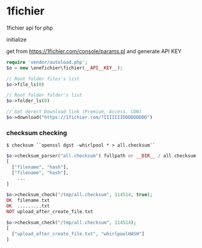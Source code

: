 # 1fichier
1fichier api for php

initialize

get from https://1fichier.com/console/params.pl and generate API KEY

```php
require 'vendor/autoload.php';
$o = new \onefichier\fichier(__API__KEY__);

// Root folder files's list
$o->file_ls(0)

// Root folder folder's list
$o->folder_ls(0)

// Get derect Download link (Premium, Access, CDN)
$o->download("https://1fichier.com/?IIIIIIIDDDDDDDDD")

```

### checksum checking

```shell
$ checksum ``openssl dgst -whirlpool * > all.checksum``
```

```php
$o->checksum_parser("all.checksum") fullpath or __DIR__ / all.checksum
[
  ["filename", "hash"],
  ["filename", "hash"],
    ...
]

$o->checksum_check("/tmp/all.checksum", 114514, true);
OK  filename.txt
OK  .........txt
NOT upload_after_create_file.txt

$o->checksum_check("/tmp/all.checksum", 114514);
[
  ["upload_after_create_file.txt", "whirlpoolHASH"]
]
```
